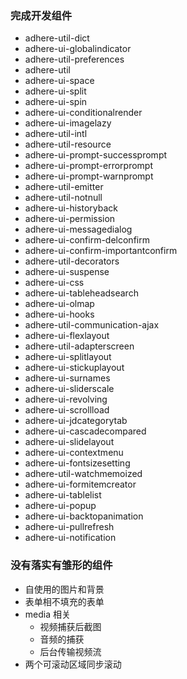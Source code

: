 ### 完成开发组件

- adhere-util-dict
- adhere-ui-globalindicator
- adhere-util-preferences
- adhere-util
- adhere-ui-space
- adhere-ui-split
- adhere-ui-spin
- adhere-ui-conditionalrender
- adhere-ui-imagelazy
- adhere-util-intl
- adhere-util-resource
- adhere-ui-prompt-successprompt
- adhere-ui-prompt-errorprompt
- adhere-ui-prompt-warnprompt
- adhere-util-emitter
- adhere-util-notnull
- adhere-ui-historyback
- adhere-ui-permission
- adhere-ui-messagedialog
- adhere-ui-confirm-delconfirm
- adhere-ui-confirm-importantconfirm
- adhere-util-decorators
- adhere-ui-suspense
- adhere-ui-css
- adhere-ui-tableheadsearch
- adhere-ui-olmap
- adhere-ui-hooks
- adhere-util-communication-ajax
- adhere-ui-flexlayout
- adhere-util-adapterscreen
- adhere-ui-splitlayout
- adhere-ui-stickuplayout
- adhere-ui-surnames
- adhere-ui-sliderscale
- adhere-ui-revolving
- adhere-ui-scrollload
- adhere-ui-jdcategorytab
- adhere-ui-cascadecompared
- adhere-ui-slidelayout
- adhere-ui-contextmenu
- adhere-ui-fontsizesetting
- adhere-util-watchmemoized
- adhere-ui-formitemcreator
- adhere-ui-tablelist
- adhere-ui-popup
- adhere-ui-backtopanimation
- adhere-ui-pullrefresh
- adhere-ui-notification

### 没有落实有雏形的组件

- 自使用的图片和背景
- 表单相不填充的表单
- media 相关
  - 视频捕获后截图
  - 音频的捕获
  - 后台传输视频流
- 两个可滚动区域同步滚动
